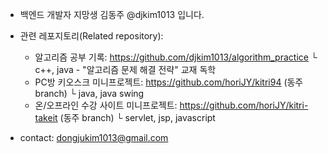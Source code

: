 + 백엔드 개발자 지망생 김동주 @djkim1013 입니다.

+ 관련 레포지토리(Related repository):
  - 알고리즘 공부 기록: https://github.com/djkim1013/algorithm_practice 
    └ c++, java - "알고리즘 문제 해결 전략" 교재 독학
  - PC방 키오스크 미니프로젝트: https://github.com/horiJY/kitri94 (동주 branch)
    └ java, java swing
  - 온/오프라인 수강 사이트 미니프로젝트: https://github.com/horiJY/kitri-takeit (동주 branch)
    └ servlet, jsp, javascript
    
+ contact: dongjukim1013@gmail.com
